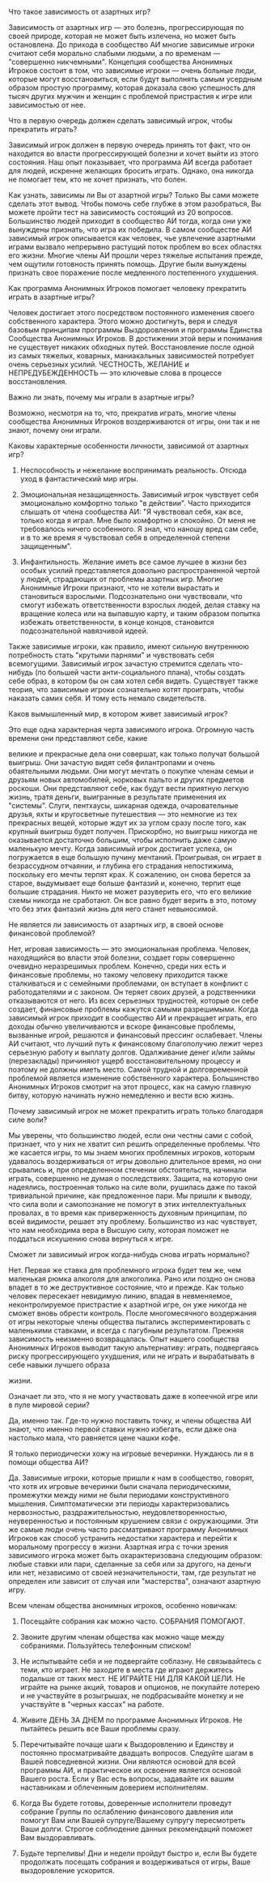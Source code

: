 Что такое зависимость от азартных игр?

Зависимость от азартных игр — это болезнь, прогрессирующая по своей природе, которая не может быть излечена, но может быть остановлена. До прихода в сообщество АИ многие зависимые игроки считают себя морально слабыми людьми, а по временам — "совершенно никчемными". Концепция сообщества Анонимных Игроков состоит в том, что зависимые игроки — очень больные люди, которые могут восстановиться, если будут выполнять самым усердным образом простую программу, которая доказала свою успешность для тысяч других мужчин и женщин с проблемой пристрастия к игре или зависимостью от нее.

Что в первую очередь должен сделать зависимый игрок, чтобы прекратить играть?

Зависимый игрок должен в первую очередь принять тот факт, что он находится во власти прогрессирующей болезни и хочет выйти из этого состояния. Наш опыт показывает, что программа АИ всегда работает для людей, искренне желающих бросить играть. Однако, она никогда не помогает тем, кто не хочет признать, что болен.

Как узнать, зависимы ли Вы от азартной игры?
Только Вы сами можете сделать этот вывод. Чтобы помочь себе глубже в этом разобраться, Вы можете пройти тест на зависимость состоящий из 20 вопросов.
Большинство людей приходит в сообщество АИ тогда, когда они уже вынуждены признать, что игра их победила. В самом сообществе АИ зависимый игрок описывается как человек, чье увлечение азартными играми вызвало непрерывно растущий поток проблем во всех областях его жизни. Многие члены АИ прошли через тяжелые испытания прежде, чем ощутили готовность принять помощь. Другие были вынуждены признать свое поражение после медленного постепенного ухудшения.

Как программа Анонимных Игроков помогает человеку прекратить играть в азартные игры?

Человек достигает этого посредством постоянного изменения своего собственного характера. Этого можно достигнуть, веря и следуя базовым принципам программы Выздоровления и программы Единства Сообщества Анонимных Игроков. В достижении этой веры и понимания не существует никаких обходных путей. Восстановление после одной из самых тяжелых, коварных, маниакальных зависимостей потребует очень серьезных усилий. ЧЕСТНОСТЬ, ЖЕЛАНИЕ и НЕПРЕДУБЕЖДЕННОСТЬ — это ключевые слова в процессе восстановления.

Важно ли знать, почему мы играли в азартные игры?

Возможно, несмотря на то, что, прекратив играть, многие члены сообщества Анонимных Игроков воздерживаются от игры, они так и не знают, почему они играли.

Каковы характерные особенности личности, зависимой от азартных игр?

1. Неспособность и нежелание воспринимать реальность. Отсюда уход в фантастический мир игры.

2. Эмоциональная незащищенность. Зависимый игрок чувствует себя эмоционально комфортно только "в действии". Часто приходится слышать от члена сообщества АИ: "Я чувствовал себя, как все, только когда я играл. Мне было комфортно и спокойно. От меня не требовалось ничего особенного. Я знал, что наношу вред сам себе, и в то же время я чувствовал себя в определенной степени защищенным".

3. Инфантильность. Желание иметь все самое лучшее в жизни без особых усилий представляется довольно распространенной чертой у людей, страдающих от проблемы азартных игр. Многие Анонимные Игроки признают, что не хотели вырастать и становиться взрослыми. Подсознательно они чувствовали, что смогут избежать ответственности взрослых людей, делая ставку на вращение колеса или на выпавшую карту, и таким образом попытка избежать ответственности, в конце концов, становится подсознательной навязчивой идеей.

Также зависимые игроки, как правило, имеют сильную внутреннюю потребность стать "крутыми парнями" и чувствовать себя всемогущими. Зависимый игрок зачастую стремится сделать что-нибудь (по большей части анти-социального плана), чтобы создать себе образ, в котором бы он сам хотел себя видеть. Существует также теория, что зависимые игроки сознательно хотят проиграть, чтобы наказать самих себя. И тому есть немало свидетельств.

Каков вымышленный мир, в котором живет зависимый игрок?

Это еще одна характерная черта зависимого игрока. Огромную часть времени они представляют себе, какие
 
великие и прекрасные дела они совершат, как только получат большой выигрыш. Они зачастую видят себя филантропами и очень обаятельными людьми. Они могут мечтать о покупке членам семьи и друзьям новых автомобилей, норковых пальто и других предметов роскоши. Они представляют себе, как будут вести приятную легкую жизнь, тратя деньги, выигранные в результате применения их "системы". Слуги, пентхаусы, шикарная одежда, очаровательные друзья, яхты и кругосветные путешествия — это немногие из тех прекрасных вещей, которые ждут их за углом сразу после того, как крупный выигрыш будет получен. Прискорбно, но выигрыш никогда не оказывается достаточно большим, чтобы исполнить даже самую маленькую мечту. Когда зависимый игрок достигает успеха, он погружается в еще большую пучину мечтаний. Проигрывая, он играет в безрассудном отчаянии, и глубина его страдания непостижима, поскольку его мечты терпят крах. К сожалению, он снова берется за старое, выдумывает еще больше фантазий и, конечно, терпит еще большие страдания. Никто не может разуверить его, что его великие схемы никогда не сработают. Он все равно будет верить в это, потому что без этих фантазий жизнь для него станет невыносимой.

Не является ли зависимость от азартных игр, в своей основе финансовой проблемой?

Нет, игровая зависимость — это эмоциональная проблема. Человек, находящийся во власти этой болезни, создает горы совершенно очевидно неразрешимых проблем. Конечно, среди них есть и финансовые проблемы, но такому человеку приходится также сталкиваться и с семейными проблемами, он вступает в конфликт с работодателями и с законом. Он теряет своих друзей, а родственники отказываются от него. Из всех серьезных трудностей, которые он себе создает, финансовые проблемы кажутся самыми разрешимыми. Когда зависимый игрок приходит в сообщество АИ и прекращает играть, его доходы обычно увеличиваются и вскоре финансовые проблемы, вызванные игрой, решаются и финансовый прессинг ослабевает. Члены АИ считают, что лучший путь к финансовому благополучию лежит через серьезную работу и выплату долгов. Одалживание денег и/или займы (перезаклады) причиняют ущерб восстановительному процессу и поэтому не должны иметь место. Самой трудной и долговременной проблемой является изменение собственного характера. Большинство Анонимных Игроков смотрит на этот процесс, как на самую главную битву, которую начинать нужно немедленно и вести всю жизнь.

Почему зависимый игрок не может прекратить играть только благодаря силе воли?

Мы уверены, что большинство людей, если они честны сами с собой, признает, что у них не хватит сил решить определенные проблемы. Что же касается игры, то мы знаем многих проблемных игроков, которым удавалось воздерживаться от игры довольно длительное время, но они срывались и, при определенном стечении обстоятельств, начинали играть, совершенно не думая о последствиях. Защита, на которую они надеялись, построенная только на силе воли, рушилась даже по такой тривиальной причине, как предложенное пари. Мы пришли к выводу, что сила воли и самопознание не помогут в этих интеллектуальных провалах, в то время как приверженность духовным принципам, по всей видимости, решает эту проблему. Большинство из нас чувствует, что нам необходима вера в Высшую силу, которая поможет не поддаться искушению снова вернуться к игре.

Сможет ли зависимый игрок когда-нибудь снова играть нормально?

Нет. Первая же ставка для проблемного игрока будет тем же, чем маленькая рюмка алкоголя для алкоголика. Рано или поздно он снова впадет в то же деструктивное состояние, что и прежде. Как только человек пересекает невидимую линию, впадая в невменяемое, неконтролируемое пристрастие к азартной игре, он уже никогда не сможет вновь обрести контроль. После многомесячного воздержания от игры некоторые члены общества пытались экспериментировать с маленькими ставками, и всегда с пагубным результатом. Прежняя зависимость неизменно возвращалась. Опыт нашего сообщества Анонимных Игроков выводит такую альтернативу: играть, подвергаясь риску прогрессирующего ухудшения, или не играть и вырабатывать в себе навыки лучшего образа
 
жизни.

Означает ли это, что я не могу участвовать даже в копеечной игре или в пуле мировой серии?

Да, именно так. Где-то нужно поставить точку, и члены общества АИ знают, что именно первой ставки нужно избегать, если даже она настолько мала, что равняется цене чашки кофе.

Я только периодически хожу на игровые вечеринки. Нуждаюсь ли я в помощи общества АИ?

Да. Зависимые игроки, которые пришли к нам в сообщество, говорят, что хотя их игровые вечеринки были сначала периодическими, промежутки между ними не были периодами конструктивного мышления. Симптоматически эти периоды характеризовались нервозностью, раздражительностью, неудовлетворенностью, неуверенностью и постоянным крушением связи с окружающими. Эти же самые люди очень часто рассматривают программу Анонимных Игроков как способ устранить недостатки характера и перейти к моральному прогрессу в жизни. Азартная игра с точки зрения зависимого игрока может быть охарактеризована следующим образом: любые ставки или пари, сделанные за себя или за другого, на деньги или нет, независимо от своей незначительности, там, где результат не определен или зависит от случая или "мастерства", означают азартную игру.

Всем членам общества анонимных игроков, особенно новичкам:

1. Посещайте собрания как можно часто. СОБРАНИЯ ПОМОГАЮТ.

2. Звоните другим членам общества как можно чаще между собраниями. Пользуйтесь телефонным списком!

3. Не испытывайте себя и не подвергайте соблазну. Не связывайтесь с теми, кто играет. Не заходите в места где играют держитесь подальше от таких мест. НЕ ИГРАЙТЕ НИ ДЛЯ КАКОЙ ЦЕЛИ. Не играйте на рынке акций, товаров и опционов, не покупайте лотерею и не участвуйте в розыгрышах, не подбрасывайте монетку и не участвуйте в "черных кассах" на работе.

4. Живите ДЕНЬ ЗА ДНЕМ по программе Анонимных Игроков. Не пытайтесь решить все Ваши проблемы сразу.

5. Перечитывайте почаще шаги к Выздоровлению и Единству и постоянно просматривайте двадцать вопросов. Следуйте шагам в Вашей повседневной жизни. Они являются основой для всей программы АИ, и практическое их освоение является основой Вашего роста. Если у Вас есть вопросы, задавайте их вашим наставникам и облеченным доверием исполнителям.

6. Когда Вы будете готовы, доверенные исполнители проведут собрание Группы по ослаблению финансового давления или помогут Вам или Вашей супруге/Вашему супругу пересмотреть Ваши долги. Строгое соблюдение данных рекомендаций поможет Вам выздоравливать.

7. Будьте терпеливы! Дни и недели пройдут быстро и, если Вы будете продолжать посещать собрания и воздерживаться от игры, Ваше выздоровление ускорится.
